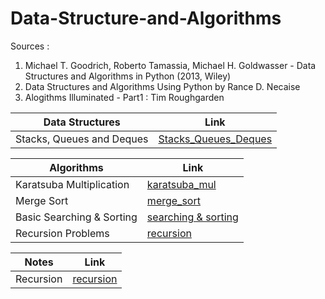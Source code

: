 # Data-Structure-and-Algorithms

Sources : 
1. Michael T. Goodrich, Roberto Tamassia, Michael H. Goldwasser - Data Structures and Algorithms in Python (2013, Wiley) 
2. Data Structures and Algorithms Using Python by Rance D. Necaise
3. Alogithms Illuminated - Part1  : Tim Roughgarden

| Data Structures          | Link   |
| -------------------- |-------------|
| Stacks, Queues and Deques |[Stacks_Queues_Deques](https://nbviewer.org/github/NasreenAhmed/Data-Structure-and-Algorithms/blob/main/data_structures/Stacks_Queues_Deques.ipynb) | 

| Algorithms         | Link   |
| -------------------- |-------------|
| Karatsuba Multiplication |[karatsuba_mul](https://nbviewer.org/github/NasreenAhmed/Data-Structure-and-Algorithms/blob/main/algorithms/karatsuba_multiplication.ipynb) | 
| Merge Sort |[merge_sort](https://nbviewer.org/github/NasreenAhmed/Data-Structure-and-Algorithms/blob/main/algorithms/MergeSort.ipynb) |
| Basic Searching & Sorting |[searching & sorting](https://nbviewer.org/github/NasreenAhmed/Data-Structure-and-Algorithms/blob/main/algorithms/searching_sorting.ipynb) | 
| Recursion Problems |[recursion](https://nbviewer.org/github/NasreenAhmed/Data-Structure-and-Algorithms/blob/main/algorithms/recursion_problems.ipynb) |


| Notes        | Link   |
| -------------------- |-------------|
| Recursion |[recursion](https://nbviewer.org/github/NasreenAhmed/Data-Structure-and-Algorithms/blob/main/algorithms/recursion.ipynb) | 




